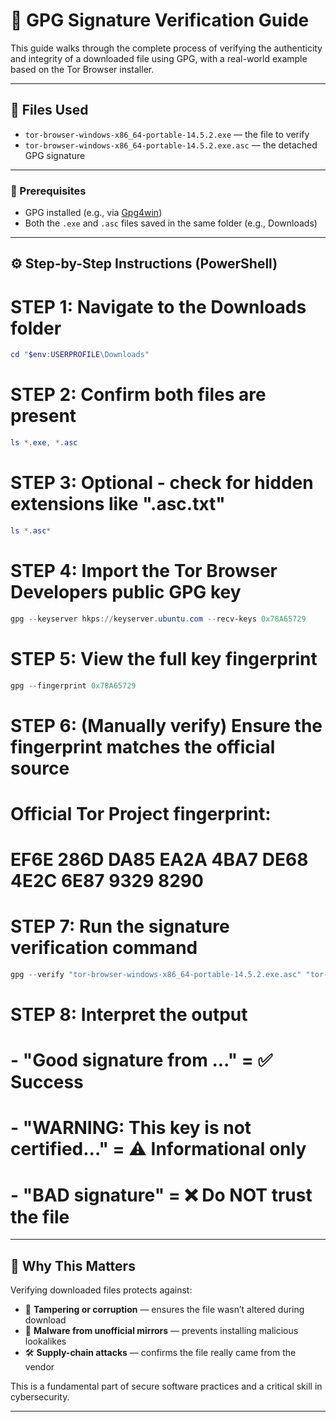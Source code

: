 # 🔐 GPG Signature Verification Guide

This guide walks through the complete process of verifying the authenticity and integrity of a downloaded file using GPG, with a real-world example based on the Tor Browser installer.

---

## 📁 Files Used

- `tor-browser-windows-x86_64-portable-14.5.2.exe` — the file to verify  
- `tor-browser-windows-x86_64-portable-14.5.2.exe.asc` — the detached GPG signature

---

### 🧰 Prerequisites

- GPG installed (e.g., via [Gpg4win](https://gpg4win.org/))
- Both the `.exe` and `.asc` files saved in the same folder (e.g., Downloads)

---

## ⚙️ Step-by-Step Instructions (PowerShell)

# STEP 1: Navigate to the Downloads folder

```powershell
cd "$env:USERPROFILE\Downloads"
```

# STEP 2: Confirm both files are present

```powershell
ls *.exe, *.asc
```

# STEP 3: Optional - check for hidden extensions like ".asc.txt"

```powershell
ls *.asc*
```

# STEP 4: Import the Tor Browser Developers public GPG key

```powershell
gpg --keyserver hkps://keyserver.ubuntu.com --recv-keys 0x78A65729
```

# STEP 5: View the full key fingerprint

```powershell
gpg --fingerprint 0x78A65729
```

# STEP 6: (Manually verify) Ensure the fingerprint matches the official source
# Official Tor Project fingerprint:
# EF6E 286D DA85 EA2A 4BA7  DE68 4E2C 6E87 9329 8290

# STEP 7: Run the signature verification command

```powershell
gpg --verify "tor-browser-windows-x86_64-portable-14.5.2.exe.asc" "tor-browser-windows-x86_64-portable-14.5.2.exe"
```

# STEP 8: Interpret the output
# - "Good signature from ..." = ✅ Success
# - "WARNING: This key is not certified..." = ⚠️ Informational only
# - "BAD signature" = ❌ Do NOT trust the file

---

## 🧠 Why This Matters

Verifying downloaded files protects against:

- 🧪 **Tampering or corruption** — ensures the file wasn’t altered during download
- 🧨 **Malware from unofficial mirrors** — prevents installing malicious lookalikes
- 🛠️ **Supply-chain attacks** — confirms the file really came from the vendor

This is a fundamental part of secure software practices and a critical skill in cybersecurity.

---

